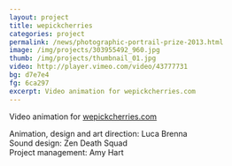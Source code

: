 ```yaml
---
layout: project
title: wepickcherries
categories: project
permalink: /news/photographic-portrail-prize-2013.html
image: /img/projects/303955492_960.jpg
thumb: /img/projects/thumbnail_01.jpg
video: http://player.vimeo.com/video/43777731
bg: d7e7e4
fg: 6ca297
excerpt: Video animation for wepickcherries.com
---
```


Video animation for [wepickcherries.com](wepickcherries.com)

Animation, design and art direction: Luca Brenna <br>
Sound design: Zen Death Squad <br>
Project management: Amy Hart

